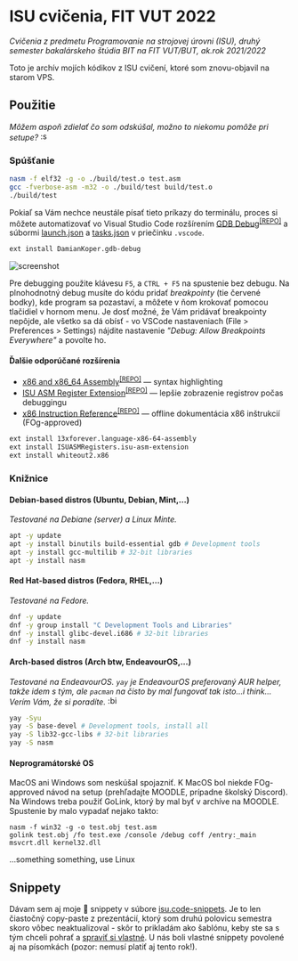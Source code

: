 # ISU cvičenia, FIT VUT 2022

*Cvičenia z predmetu Programovanie na strojovej úrovni (ISU), druhý semester bakalárskeho štúdia BIT na FIT VUT/BUT, ak.rok 2021/2022*

Toto je archív mojích kódikov z ISU cvičení, ktoré som znovu-objavil na starom VPS.

## Použitie

*Môžem aspoň zdielať čo som odskúšal, možno to niekomu pomôže pri setupe?* <img alt=":shrunk:" src="https://user-images.githubusercontent.com/84882649/211150332-b179af74-61e3-470a-b5a8-3cad87ab6e62.png" height="16px" />

### Spúšťanie

```sh
nasm -f elf32 -g -o ./build/test.o test.asm
gcc -fverbose-asm -m32 -o ./build/test build/test.o
./build/test
```

Pokiaľ sa Vám nechce neustále písať tieto príkazy do terminálu, proces si môžete automatizovať vo Visual Studio Code rozšírením [GDB Debug](https://marketplace.visualstudio.com/items?itemName=DamianKoper.gdb-debug)<sup>[[REPO]](https://github.com/damiankoper/vscode-gdb-debug)</sup> a súbormi  [launch.json](.vscode/launch.json) a [tasks.json](.vscode/tasks.json) v priečinku `.vscode`.

```sh
ext install DamianKoper.gdb-debug
```

![screenshot](https://user-images.githubusercontent.com/84882649/211169227-7ab48df7-9439-4f99-8c2e-97ca232475fa.png)

Pre debugging použite klávesu `F5`, a `CTRL + F5` na spustenie bez debugu. Na plnohodnotný debug musíte do kódu pridať *breakpointy* (tie červené bodky), kde program sa pozastaví, a môžete v ňom krokovať pomocou tlačidiel v hornom menu. Je dosť možné, že Vám pridávať breakpointy nepôjde, ale všetko sa dá obísť - vo VSCode nastaveniach (File > Preferences > Settings) nájdite nastavenie *"Debug: Allow Breakpoints Everywhere"* a povolte ho.

#### Ďalšie odporúčané rozšírenia

* [x86 and x86_64 Assembly](https://marketplace.visualstudio.com/items?itemName=13xforever.language-x86-64-assembly)<sup>[[REPO]](https://marketplace.visualstudio.com/items?itemName=13xforever.language-x86-64-assembly)</sup> — syntax highlighting
* [ISU ASM Register Extension](https://marketplace.visualstudio.com/items?itemName=ISUASMRegisters.isu-asm-extension)<sup>[[REPO]](https://github.com/Reusek/vscode-register-extension)</sup> — lepšie zobrazenie registrov počas debuggingu
* [x86 Instruction Reference](https://marketplace.visualstudio.com/items?itemName=whiteout2.x86)<sup>[[REPO]](https://github.com/whiteout2/x86)</sup> — offline dokumentácia x86 inštrukcií (FOg-approved)

```sh
ext install 13xforever.language-x86-64-assembly
ext install ISUASMRegisters.isu-asm-extension
ext install whiteout2.x86
```

### Knižnice

#### Debian-based distros (Ubuntu, Debian, Mint,…)

*Testované na Debiane (server) a Linux Minte.*

```sh
apt -y update
apt -y install binutils build-essential gdb # Development tools
apt -y install gcc-multilib # 32-bit libraries
apt -y install nasm
```

#### Red Hat-based distros (Fedora, RHEL,…)

*Testované na Fedore.*

```sh
dnf -y update
dnf -y group install "C Development Tools and Libraries"
dnf -y install glibc-devel.i686 # 32-bit libraries
dnf -y install nasm
```

#### Arch-based distros (Arch btw, EndeavourOS,…)

*Testované na EndeavourOS. `yay` je EndeavourOS preferovaný AUR helper, takže idem s tým, ale `pacman` na čisto by mal fungovať tak isto…i think… Verím Vám, že si poradíte.* <img alt=":bigsmile:" src="https://user-images.githubusercontent.com/84882649/211153299-46968349-9e70-4125-8646-6d8772bc3097.png" height="16px" />

```sh
yay -Syu
yay -S base-devel # Development tools, install all
yay -S lib32-gcc-libs # 32-bit libraries
yay -S nasm
```

#### Neprogramátorské OS

MacOS ani Windows som neskúšal spojazniť. K MacOS bol niekde FOg-approved návod na setup (prehľadajte MOODLE, prípadne školský Discord). Na Windows treba použiť GoLink, ktorý by mal byť v archíve na MOODLE. Spustenie by malo vypadať nejako takto:

```shell
nasm -f win32 -g -o test.obj test.asm
golink test.obj /fo test.exe /console /debug coff /entry:_main msvcrt.dll kernel32.dll
```

…something something, use Linux

## Snippety

Dávam sem aj moje 💩 snippety v súbore [isu.code-snippets](.vscode/isu.code-snippets). Je to len čiastočný copy-paste z prezentácií, ktorý som druhú polovicu semestra skoro vôbec neaktualizoval - skôr to prikladám ako šablónu, keby ste sa s tým chceli pohrať a [spraviť si vlastné](https://code.visualstudio.com/docs/editor/userdefinedsnippets#_create-your-own-snippets). U nás boli vlastné snippety povolené aj na písomkách (pozor: nemusí platiť aj tento rok!).
